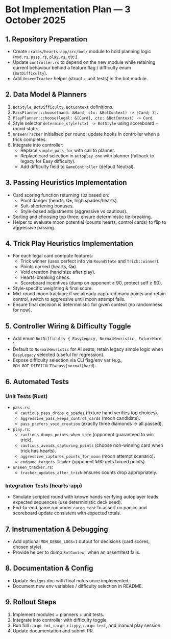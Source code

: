 ﻿# Bot Implementation Plan — 3 October 2025

## 1. Repository Preparation
- Create `crates/hearts-app/src/bot/` module to hold planning logic (`mod.rs`, `pass.rs`, `play.rs`, etc.).
- Update `controller.rs` to depend on the new module while retaining current behaviour behind a feature flag / difficulty enum (`BotDifficulty`).
- Add `UnseenTracker` helper (struct + unit tests) in the bot module.

## 2. Data Model & Planners
1. `BotStyle`, `BotDifficulty`, `BotContext` definitions.
2. `PassPlanner::choose(hand: &Hand, ctx: &BotContext) -> [Card; 3]`.
3. `PlayPlanner::choose(legal: &[Card], ctx: &BotContext) -> Card`.
4. Style selector `determine_style(ctx) -> BotStyle` using scoreboard + round state.
5. `UnseenTracker` initialised per round; update hooks in controller when a trick completes.
6. Integrate into controller:
   - Replace `simple_pass_for` with call to planner.
   - Replace card selection in `autoplay_one` with planner (fallback to legacy for Easy difficulty).
   - Add difficulty field to `GameController` (default Neutral).

## 3. Passing Heuristics Implementation
- Card scoring function returning `f32` based on:
  - Point danger (hearts, Q♠, high spades/hearts).
  - Suit-shortening bonuses.
  - Style-based adjustments (aggressive vs cautious).
- Sorting and choosing top three; ensure deterministic tie-breaking.
- Helper to evaluate moon potential (counts hearts, control cards) to flip to aggressive passing.

## 4. Trick Play Heuristics Implementation
- For each legal card compute features:
  - Trick winner (uses perfect info via `RoundState` and `Trick::winner`).
  - Points carried (hearts, Q♠).
  - Void creation (hand size after play).
  - Hearts-breaking check.
  - Scoreboard incentives (dump on opponent ≥ 90, protect self ≥ 90).
- Style-specific weighting & final score.
- Mid-round moon tracking: if we already captured many points and retain control, switch to aggressive until moon attempt fails.
- Ensure final decision is deterministic for given context (no randomness for now).

## 5. Controller Wiring & Difficulty Toggle
- Add enum `BotDifficulty { EasyLegacy, NormalHeuristic, FutureHard }`.
- Default to `NormalHeuristic` for AI seats; retain legacy simple logic when `EasyLegacy` selected (useful for regression).
- Expose difficulty selection via CLI flag/env var (e.g., `MDH_BOT_DIFFICULTY=easy|normal|hard`).

## 6. Automated Tests
### Unit Tests (Rust)
- `pass.rs`:
  - `cautious_pass_drops_q_spades` (fixture hand verifies top choices).
  - `aggressive_pass_keeps_control_cards` (moon candidate).
  - `pass_prefers_void_creation` (exactly three diamonds → all passed).
- `play.rs`:
  - `cautious_dumps_points_when_safe` (opponent guaranteed to win trick).
  - `cautious_avoids_capturing_points` (choose non-winning card when trick has hearts).
  - `aggressive_captures_points_for_moon` (moon attempt scenario).
  - `endgame_targets_leader` (opponent ≥90 gets forced points).
- `unseen_tracker.rs`:
  - `tracker_updates_after_trick` ensures counts drop appropriately.

### Integration Tests (hearts-app)
- Simulate scripted round with known hands verifying autoplayer leads expected sequences (use deterministic deck seed).
- End-to-end game run under `cargo test` to assert no panics and scoreboard update consistent with expected totals.

## 7. Instrumentation & Debugging
- Add optional `MDH_DEBUG_LOGS=1` output for decisions (card scores, chosen style).
- Provide helper to dump `BotContext` when an assert/test fails.

## 8. Documentation & Config
- Update `designs` doc with final notes once implemented.
- Document new env variables / difficulty selection in README.

## 9. Rollout Steps
1. Implement modules + planners + unit tests.
2. Integrate into controller with difficulty toggle.
3. Run full `cargo fmt`, `cargo clippy`, `cargo test`, and manual play session.
4. Update documentation and submit PR.
